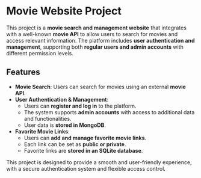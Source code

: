 

# Movie Website Project

This project is a **movie search and management website** that integrates with a well-known **movie API** to allow users to search for movies and access relevant information. The platform includes **user authentication and management**, supporting both **regular users and admin accounts** with different permission levels.

## Features

- **Movie Search**: Users can search for movies using an external **movie API**.
- **User Authentication & Management**: 
  - Users can **register and log in** to the platform.
  - The system supports **admin accounts** with access to additional data and functionalities.
  - User data is **stored in MongoDB**.
- **Favorite Movie Links**:
  - Users can **add and manage favorite movie links**.
  - Each link can be set as **public or private**.
  - Favorite links are **stored in an SQLite database**.

This project is designed to provide a smooth and user-friendly experience, with a secure authentication system and flexible access control.
